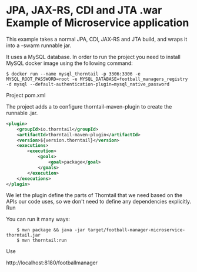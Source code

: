 # JPA, JAX-RS, CDI and JTA .war Example of Microservice application

This example takes a normal JPA, CDI, JAX-RS and JTA build, and wraps it into a -swarm runnable jar.

It uses a MySQL database. In order to run the project you need to install MySQL docker image using the following command:

```console
$ docker run --name mysql_thorntail -p 3306:3306 -e MYSQL_ROOT_PASSWORD=root -e MYSQL_DATABASE=football_managers_registry -d mysql --default-authentication-plugin=mysql_native_password
```

Project pom.xml


The project adds a <plugin> to configure thorntail-maven-plugin to create the runnable .jar.

```xml
<plugin>
    <groupId>io.thorntail</groupId>
    <artifactId>thorntail-maven-plugin</artifactId>
    <version>${version.thorntail}</version>
    <executions>
    	<execution>
        	<goals>
            	<goal>package</goal>
            </goals>
        </execution>
    </executions>
</plugin>
```

We let the plugin define the parts of Thorntail that we need based on the APIs our code uses, so we don't need to define any dependencies explicitly.
Run

You can run it many ways:

```console
    $ mvn package && java -jar target/football-manager-microservice-thorntail.jar
    $ mvn thorntail:run
```

Use

http://localhost:8180/footballmanager
